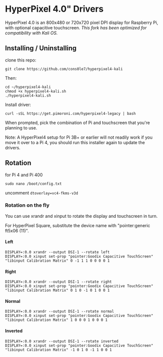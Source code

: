 # HyperPixel 4.0" Drivers

HyperPixel 4.0 is an 800x480 or 720x720 pixel DPI display for Raspberry Pi, with optional capacitive touchscreen. 
*This fork has been optimized for compatibility with Kali OS.* 

## Installing / Uninstalling 

clone this repo: 
```
git clone https://github.com/cons0le7/hyperpixel4-kali
```
Then: 
```
cd ~/hyperpixel4-kali 
chmod +x hyperpixel4-kali.sh
./hyperpixel4-kali.sh
```
Install driver: 
```
curl -sSL https://get.pimoroni.com/hyperpixel4-legacy | bash
```

When prompted, pick the combination of Pi and touchscreen that you're planning to use.

Note: A HyperPixel4 setup for Pi 3B+ or earlier will not readily work if you move it over to a Pi 4, you should run this installer again to update the drivers.

## Rotation

for Pi 4 and Pi 400
```
sudo nano /boot/config.txt
```
uncomment `dtoverlay=vc4-fkms-v3d`

### Rotation on the fly

You can use xrandr and xinput to rotate the display and touchscreen in turn.

For HyperPixel Square, substitute the device name with "pointer:generic ft5x06 (11)".

#### Left

```
DISPLAY=:0.0 xrandr --output DSI-1 --rotate left
DISPLAY=:0.0 xinput set-prop "pointer:Goodix Capacitive TouchScreen" "libinput Calibration Matrix" 0 -1 1 1 0 0 0 0 1
```

#### Right

```
DISPLAY=:0.0 xrandr --output DSI-1 --rotate right
DISPLAY=:0.0 xinput set-prop "pointer:Goodix Capacitive TouchScreen" "libinput Calibration Matrix" 0 1 0 -1 0 1 0 0 1
```

#### Normal

```
DISPLAY=:0.0 xrandr --output DSI-1 --rotate normal
DISPLAY=:0.0 xinput set-prop "pointer:Goodix Capacitive TouchScreen" "libinput Calibration Matrix" 1 0 0 0 1 0 0 0 1
```

#### Inverted

```
DISPLAY=:0.0 xrandr --output DSI-1 --rotate inverted
DISPLAY=:0.0 xinput set-prop "pointer:Goodix Capacitive TouchScreen" "libinput Calibration Matrix" -1 0 1 0 -1 1 0 0 1
```



